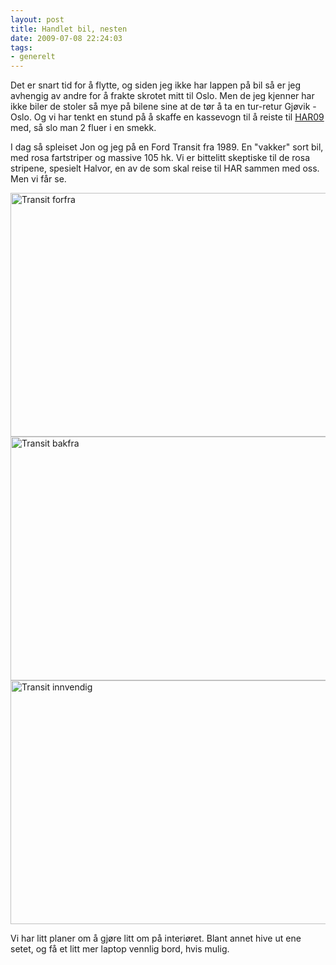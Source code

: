```yaml
---
layout: post
title: Handlet bil, nesten
date: 2009-07-08 22:24:03
tags: 
- generelt
---
```

Det er snart tid for å flytte, og siden jeg ikke har lappen på bil så er jeg avhengig av andre for å frakte skrotet mitt til Oslo. Men de jeg kjenner har ikke biler de stoler så mye på bilene sine at de tør å ta en tur-retur  Gjøvik - Oslo. Og vi har tenkt en stund på å skaffe en kassevogn til å reiste til <a href="https://har2009.org/">HAR09</a> med, så slo man 2 fluer i en smekk.

I dag så spleiset Jon og jeg på en Ford Transit fra 1989. En "vakker" sort bil, med rosa fartstriper og massive 105 hk. Vi er bittelitt skeptiske til de rosa stripene, spesielt Halvor, en av de som skal reise til HAR sammen med oss. Men vi får se.

<img class="alignleft size-full wp-image-900" title="Transit forfra" src="http://pjatt.net/images/2009/07/5171285_520x0.jpg" alt="Transit forfra" width="520" height="390"  />

<img class="alignleft size-full wp-image-906" title="Transit bakfra" src="http://pjatt.net/images/2009/07/5171286_520x0.jpg" alt="Transit bakfra" width="520" height="390"  />

<img class="alignleft size-full wp-image-907" title="Transit innvendig" src="http://pjatt.net/images/2009/07/5171287_520x0.jpg" alt="Transit innvendig" width="520" height="390"  />

Vi har litt planer om å gjøre litt om på interiøret. Blant annet hive ut ene setet, og få et litt mer laptop vennlig bord, hvis mulig.